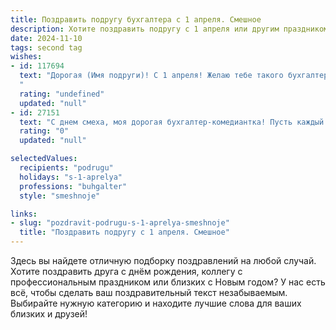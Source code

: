 ```yaml
---
title: Поздравить подругу бухгалтера с 1 апреля. Смешное
description: Хотите поздравить подругу с 1 апреля или другим праздником? Наш ИИ создаст незабываемое поздравление, а вы обязательно выделитесь среди других.  
date: 2024-11-10
tags: second tag
wishes:
- id: 117694
  text: "Дорогая (Имя подруги)! С 1 апреля! Желаю тебе такого бухгалтерского счастья, чтобы даже дебетовое сальдо вызывало приступ радости, а кредитовое — лишь лёгкое недоумение: \"А что это вдруг такое чудо?\"  Пусть все твои отчеты сходятся идеально, а клиенты платят исправно и с улыбкой!  Главное — не забывай, что сегодня можно немного (совсем чуть-чуть!)  пошутить над коллегами!  Пусть этот день будет полон позитива и, конечно, финансового благополучия! 😉
  "
  rating: "undefined"
  updated: "null"
- id: 27151
  text: "С днем смеха, моя дорогая бухгалтер-комедиантка! Пусть каждый ваш баланс будет идеальным, а каждая проводка - смешной. Пусть цифры на вашем экране превращаются в улыбки, а отчеты - в анекдоты. Счастья, здоровья и много-много смешных моментов в жизни!"
  rating: "0"
  updated: "null"

selectedValues:
  recipients: "podrugu"
  holidays: "s-1-aprelya"
  professions: "buhgalter"
  style: "smeshnoje"

links:
- slug: "pozdravit-podrugu-s-1-aprelya-smeshnoje"
  title: "Поздравить подругу с 1 апреля. Смешное"
---
```


Здесь вы найдете отличную подборку поздравлений на любой случай. 
Хотите поздравить друга с днём рождения, коллегу с профессиональным праздником или близких с Новым годом? У нас есть всё, чтобы сделать ваш поздравительный текст незабываемым. Выбирайте нужную категорию и находите лучшие слова для ваших близких и друзей!
